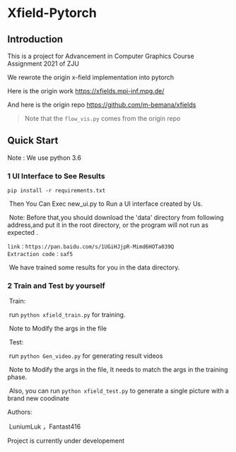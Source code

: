 # Xfield-Pytorch

## Introduction

This is a project for Advancement in Computer Graphics Course Assignment 2021 of ZJU

We rewrote the origin x-field implementation into pytorch

Here is the origin work https://xfields.mpi-inf.mpg.de/

And here is the origin repo https://github.com/m-bemana/xfields

> Note that the `flow_vis.py` comes from the origin repo



## Quick Start

Note : We use python 3.6

### 1 UI Interface to See Results

```
pip install -r requirements.txt
```

​	Then You Can Exec new_ui.py to Run a UI interface created by Us.

​    Note: Before that,you should download the 'data' directory from following address,and  put it in the root directory, or the program will not run as expected .

```
link：https://pan.baidu.com/s/1UGiHJjpR-Mimd6HOTa039Q 
Extraction code：saf5  
```

​	We have trained some results for you in the data directory.

### 2 Train and Test by yourself

​	Train:

​		run `python xfield_train.py` for training.

​		Note to Modify the args in the file

​	Test:

​		run `python Gen_video.py` for generating result videos

​   Note to Modify the args in the file, It needs to match the args in the training phase.

​	  Also, you can run `python xfield_test.py` to generate a single picture with a brand new coodinate



Authors: 

​   LuniumLuk ，Fantast416



Project is currently under developement
